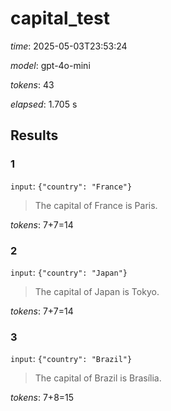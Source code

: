 # capital_test

*time*: 2025-05-03T23:53:24

*model*: gpt-4o-mini

*tokens*: 43

*elapsed*: 1.705 s

## Results

### 1

`input`: `{"country": "France"}`


> The capital of France is Paris.


*tokens*: 7+7=14

### 2

`input`: `{"country": "Japan"}`


> The capital of Japan is Tokyo.


*tokens*: 7+7=14

### 3

`input`: `{"country": "Brazil"}`


> The capital of Brazil is Brasília.


*tokens*: 7+8=15
